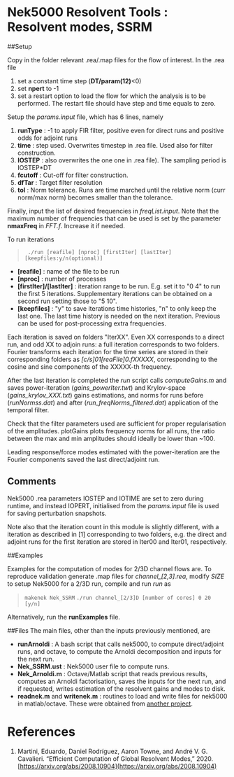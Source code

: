 # Nek5000 Resolvent Tools : Resolvent modes, SSRM

##Setup

Copy in the folder relevant .rea/.map files for the flow of interest. In the .rea file 

1. set a constant time step (**DT/param(12)**<0)
2. set **npert** to -1
3. set a restart option to load the flow for which the analysis is to be performed. The restart file should have step and time equals to zero.

Setup the *params.input* file, which has 6 lines, namely

1. **runType** :  -1 to apply FIR filter, positive even for direct runs and positive odds for adjoint runs
2. **time** : step used. Overwrites timestep in .rea file. Used also for filter construction.  
3. **IOSTEP** : also overwrites the one one in .rea file). The sampling period is IOSTEP*DT
4. **fcutoff** : Cut-off for filter construction.
5. **dfTar** : Target filter resolution
6. **tol**  : Norm tolerance. Runs are time marched until the relative norm (curr norm/max norm) becomes smaller than the tolerance.

Finally, input the list of desired frequencies in *freqList.input*. Note that the maximum number of frequencies that can be used is set by the parameter **nmaxFreq** in *FFT.f*. Increase it if needed.

To run iterations
> ` ./run [reafile] [nproc] [firstIter] [lastIter] [keepfiles:y/n(optional)]`

* **[reafile]** : name of the file to be run
* **[nproc]** : number of processes
* **[firstIter]/[lastIter]** : iteration range to be run. E.g. set it to "0 4" to run the first 5 iterations. Supplementary  iterations can be obtained on a second run setting those to "5 10".
* **[keepfiles]** : "y" to save iterations time histories, "n" to only keep the last one. The last time history is needed on the next iteration. Previous can be used for post-processing extra frequencies.

Each iteration is saved on folders "IterXX". Even XX corresponds to a direct run, and odd XX to adjoin runs: a full iteration corresponds to two folders. Fourier transforms each iteration for the time series are stored in their corresponding folders as *[c/s]01[reaFile]0.fXXXXX*, corresponding to the cosine and sine components of the XXXXX-th frequency.

After the last iteration is completed the *run* script calls *computeGains.m* and saves power-iteration (*gains_powerIter.twt*) and Krylov-space (*gains_krylov_XXX.txt*) gains estimations, and norms for runs before (*runNormss.dat*) and after (*run_freqNorms_filtered.dat*) application of the temporal filter.

Check that the filter parameters used are sufficient for proper regularisation of the amplitudes. plotGains plots frequency norms for all runs, the ratio between the max and min amplitudes should ideally be lower than ~100.

Leading response/force modes estimated with the power-iteration  are the Fourier components saved the last direct/adjoint run.

## Comments
Nek5000 .rea parameters IOSTEP and IOTIME are set to zero during runtime, and instead IOPERT, initialised from the *params.input* file is used for saving perturbation snapshots. 

Note also that the iteration count in this module is slightly different, with a iteration as described in [1] corresponding to two folders, e.g. the direct and adjoint runs for the first iteration are stored in Iter00 and Iter01, respectively.

##Examples


Examples for the computation of modes for 2/3D channel flows are. To reproduce validation generate .map files for *channel_[2,3].rea*, modify *SIZE* to setup Nek5000 for a 2/3D run, compile and run *run* as
>  `makenek Nek_SSRM`
>  `./run channel_[2/3]D [number of cores] 0 20 [y/n]`

Alternatively, run the **runExamples** file.



##Files
The main files, other than the inputs previously mentioned, are

* **runArnoldi** : A bash script that calls nek5000, to compute direct/adjoint runs, and octave, to compute the Arnoldi decomposition and inputs for the next run.
* **Nek_SSRM.ust** : Nek5000 user file to compute runs.
* **Nek_Arnoldi.m** : Octave/Matlab script that reads previous results,  computes an Arnoldi factorisation, saves the inputs for the next run, and if requested, writes estimation of the resolvent gains and modes to disk. 
* **readnek.m** and **writenek.m** : routines to load and write files for nek5000 in matlab/octave. These were obtained from [another project](https://github.com/nfabbiane/nekmatlab).



# References

1. Martini, Eduardo, Daniel Rodríguez, Aaron Towne, and André V. G. Cavalieri. “Efficient Computation of Global Resolvent Modes,” 2020. [https://arxiv.org/abs/2008.10904](https://arxiv.org/abs/2008.10904) 




